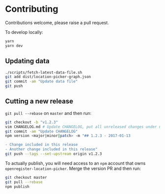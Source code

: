 # Contributing

Contributions welcome, please raise a pull request.

To develop locally:

```bash
yarn
yarn dev
```

## Updating data

```bash
./scripts/fetch-latest-data-file.sh
git add dist/location-picker-graph.json
git commit -am "Update data file"
git push
```

## Cutting a new release

`git pull --rebase` on `master` and then run:

```bash
git checkout -b "v1.2.3"
vim CHANGELOG.md # Update CHANGELOG, put all unreleased changes under new heading.
git commit -am "Update CHANGELOG"
npm version <major|minor|patch> -m "## 1.2.3 - 2017-01-13

- Change included in this release
- Another change included in this release"
git push --tags --set-upstream origin v1.2.3
```

To actually publish, you will need access to an `npm` account that owns `openregister-location-picker`. Merge the version PR and then run:

```bash
git checkout master
git pull --rebase
npm publish
```